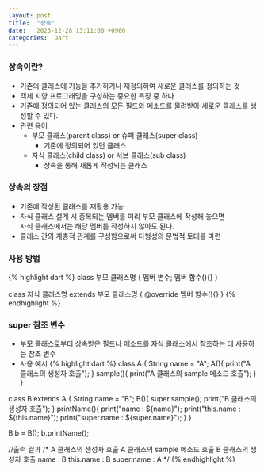 ```yaml
---
layout: post
title:  "상속"
date:   2023-12-28 13:11:00 +0900
categories:  Dart
---
```


### 상속이란?

- 기존의 클래스에 기능을 추가하거나 재정의하여 새로운 클래스를 정의하는 것
- 객체 지향 프로그래밍을 구성하는 중요한 특징 중 하나
- 기존에 정의되어 있는 클래스의 모든 필드와 메소드를 물려받아 새로운 클래스를 생성할 수 있다.
- 관련 용어
    - 부모 클래스(parent class) or 슈퍼 클래스(super class)
        - 기존에 정의되어 있던 클래스
    - 자식 클래스(child class) or 서브 클래스(sub class)
        - 상속을 통해 새롭게 작성되는 클래스

### 상속의 장점

- 기존에 작성된 클래스를 재활용 가능
- 자식 클래스 설계 시 중복되는 멤버를 미리 부모 클래스에 작성해 놓으면  
자식 클래스에서는 해당 멤버를 작성하지 않아도 된다.
- 클래스 간의 계층적 관계를 구성함으로써 다형성의 문법적 토대를 마련

### 사용 방법

{% highlight dart %}
class 부모 클래스명 {
  멤버 변수;
  멤버 함수(){}
}

class 자식 클래스명 extends 부모 클래스명 {
  @override
  멤버 함수(){}
}
{% endhighlight %}

### super 참조 변수

- 부모 클래스로부터 상속받은 필드나 메소드를 자식 클래스에서 참조하는 데 사용하는 참조 변수
- 사용 예시
{% highlight dart %}
class A {
    String name = "A";
    A(){
      print("A 클래스의 생성자 호출");
    }
    sample(){
      print("A 클래스의 sample 메소드 호출");
    }
}

class B extends A {
    String name = "B";
    B(){
      super.sample();
      print("B 클래스의 생성자 호출");
    }
    printName(){
      print("name : ${name}");
      print("this.name : ${this.name}");
      print("super.name : ${super.name}");
    }
}

B b = B();
b.printName();

//출력 결과
/*
    A 클래스의 생성자 호출
    A 클래스의 sample 메소드 호출
    B 클래스의 생성자 호출
    name : B
    this.name : B
    super.name : A
*/
{% endhighlight %}